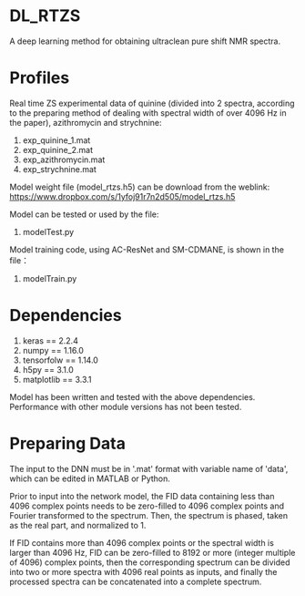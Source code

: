 # DL_RTZS
A deep learning method for obtaining ultraclean pure shift NMR spectra. 

# Profiles
Real time ZS experimental data of quinine (divided into 2 spectra, according to the preparing method of dealing with spectral width of over 4096 Hz in the paper), azithromycin and strychnine:
1. exp_quinine_1.mat
2. exp_quinine_2.mat
2. exp_azithromycin.mat
3. exp_strychnine.mat

Model weight file (model_rtzs.h5) can be download from the weblink: https://www.dropbox.com/s/1yfoj91r7n2d505/model_rtzs.h5

Model can be tested or used by the file:
1. modelTest.py

Model training code, using AC-ResNet and SM-CDMANE, is shown in the file：
1. modelTrain.py

# Dependencies
1. keras == 2.2.4
2. numpy == 1.16.0
3. tensorfolw == 1.14.0
4. h5py == 3.1.0
5. matplotlib == 3.3.1

Model has been written and tested with the above dependencies. Performance with other module versions has not been tested.

# Preparing Data
The input to the DNN must be in '.mat' format with variable name of 'data', which can be edited in MATLAB or Python. 

Prior to input into the network model, the FID data containing less than 4096 complex points needs to be zero-filled to 4096 complex points and Fourier transformed to the spectrum. Then, the spectrum is phased, taken as the real part, and normalized to 1. 

If FID contains more than 4096 complex points or the spectral width is larger than 4096 Hz, FID can be zero-filled to 8192 or more (integer multiple of 4096) complex points, then the corresponding spectrum can be divided into two or more spectra with 4096 real points as inputs, and finally the processed spectra can be concatenated into a complete spectrum.
